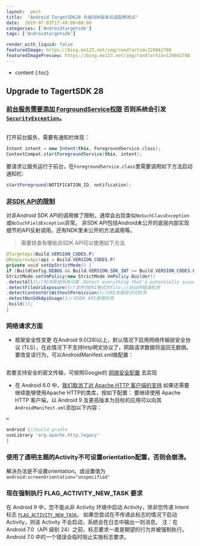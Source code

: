 ```yaml
---
layout:  post
title:  "Android TargetSDK28 升级SDK版本后适配修改点"
date:  2019-07-03T17:49:00+08:00
categories: ['Androidtargetsdk']
tags: ['Androidtargetsdk']

render_with_liquid: false
featuredImage: https://bing.ee123.net/img/rand?artid=129042788
featuredImagePreview: https://bing.ee123.net/img/rand?artid=129042788
---
```


* content
{:toc}
## Upgrade to TagertSDK 28
### [前台服务需要添加 ForgroundService权限](https://developer.android.google.cn/guide/components/services.html#Foreground) 否则系统会引发 [`SecurityException`](https://developer.android.google.cn/reference/java/lang/SecurityException.html)。
```xml
```
打开前台服务，需要有通知栏体现：
```java
Intent intent = new Intent(this, ForegroundService.class);
ContextCompat.startForegroundService(this, intent);
```
要请求让服务运行于前台，在`ForegroundService.class`里需要调用如下方法启动通知栏:
```java
startForeground(NOTIFICATION_ID, notification);
```
### [非SDK API的限制](https://developer.android.google.cn/distribute/best-practices/develop/restrictions-non-sdk-interfaces)
对非Android SDK API的调用做了限制，通常会出现类似`NoSuchClassException`或`NoSuchFieldException`异常。
非SDK API包括Android未公开的底层内部实现细节的API反射调用。还有NDK里未公开的方法调用等。
> 需要排查有哪些非SDK API可以使用如下方法
```java
@TargetApi(Build.VERSION_CODES.P)
@RequiresApi(api = Build.VERSION_CODES.P)
private void setUpStrictMode() {
if (BuildConfig.DEBUG && Build.VERSION.SDK_INT >= Build.VERSION_CODES.P)
StrictMode.setVmPolicy(new StrictMode.VmPolicy.Builder()
.detectAll()//检测其他所有问题：Detect everything that's potentially suspect.In the Honeycomb release this includes leaks of SQLite cursors, Activities, and other closable objects but will likely expand in future releases.
.detectFileUriExposure()//文件的URI格式为file://协议的错误检测
.detectContentUriWithoutPermission()//URI未授权访问检测
.detectNonSdkApiUsage()//非SDK API使用检测
.build());
}
```
### 网络请求方面
- 框架安全性变更
在Android 9.0(28)以上，默认情况下启用网络传输层安全协议 (TLS），在此情况下不支持http明文协议了，网路请求数据将返回无数据。
要改变该行为，可以AndroidManifest.xml做配置：
``` xml
```
若要支持安全的密文传输，可按照Google的 [网络安全配置](https://developer.android.google.cn/training/articles/security-config.html) 去实现
- 在 Android 6.0 中，[我们取消了对 Apache HTTP 客户端的支持](https://developer.android.google.cn/about/versions/marshmallow/android-6.0-changes#behavior-apache-http-client)
如果还需要继续能够使用Apache HTTP的类库，按如下配置：
要继续使用 Apache HTTP 客户端，以 Android 9 及更高版本为目标的应用可以向其 `AndroidManifest.xml`添加以下内容：
```xml
<


```
```groovy
android {//build.gradle
useLibrary 'org.apache.http.legacy'
}
```
### 使用了透明主题的Activity不可设置orientation配置，否则会崩溃。
解决办法是不设置orientation。或设置值为`android:screenOrientation="unspecified"`
### 现在强制执行 FLAG_ACTIVITY_NEW_TASK 要求
在 Android 9 中，您不能从非 Activity 环境中启动 Activity，除非您传递 Intent 标志 [`FLAG_ACTIVITY_NEW_TASK`](https://developer.android.google.cn/reference/android/content/Intent.html#FLAG_ACTIVITY_NEW_TASK)。 如果您尝试在不传递此标志的情况下启动 Activity，则该 Activity 不会启动，系统会在日志中输出一则消息。
注：在 Android 7.0（API 级别 24）之前，标志要求一直是期望的行为并被强制执行。 Android 7.0 中的一个错误会临时阻止实施标志要求。